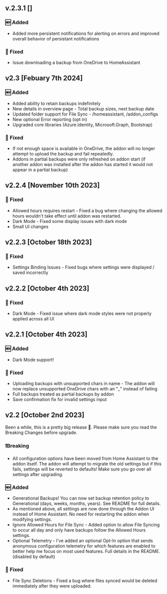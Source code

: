 ## v.2.3.1 []
### 🆕 Added  
* Added more persistent notifications for alerting on errors and improved overall behavior of persistant notifications
### 🐞 Fixed
* Issue downloading a backup from OneDrive to HomeAssistant


## v2.3 [Febuary 7th 2024]
### 🆕 Added  
* Added ability to retain backups indefinitely
* New details in overview page - Total backup sizes, next backup date
* Updated folder support for File Sync - /homeassistant, /addon_configs
* New optional Error reporting (opt in)
* Upgraded core libraries (Azure.Identity, Microsoft.Graph, Bootstrap)
### 🐞 Fixed
* If not enough space is available in OneDrive, the addon will no longer attempt to upload the backup and fail repeatedly. 
* Addons in partial backups were only refreshed on addon start (if another addon was installed after the addon has started it would not appear in a partial backup)

## v2.2.4 [November 10th 2023]
### 🐞 Fixed
* Allowed hours requires restart - Fixed a bug where changing the allowed hours wouldn't take effect until addon was restarted.
* Dark Mode - Fixed some display issues with dark mode
* Small UI changes


## v2.2.3 [October 18th 2023]
### 🐞 Fixed
* Settings Binding Issues - Fixed bugs where settings were displayed / saved incorrectly

## v2.2.2 [October 4th 2023]

### 🐞 Fixed
* Dark Mode - Fixed issue where dark mode styles were not properly applied across all UI

## v2.2.1 [October 4th 2023]
### 🆕 Added  
* Dark Mode support!

### 🐞 Fixed
* Uploading backups with unsupported chars in name - The addon will now replace unsupported OneDrive chars with an "_" instead of failing
* Full backups treated as partial backups by addon
* Save confirmation fix for invalid settings input

## v2.2 [October 2nd 2023]
Been a while, this is a pretty big release 🎉. Please make sure you read the Breaking Changes before upgrade.

### ❗Breaking 
* All configuration options have been moved from Home Assistant to the addon itself. The addon will attempt to migrate the old settings but if this fails, settings will be reverted to defaults! Make sure you go over all settings after upgrading.

### 🆕 Added  
* Generational Backups! You can now set backup retention policy to Generational (days, weeks, months, years). See README for full details.
* As mentioned above, all settings are now done through the Addon UI instead of Home Assistant. No need for restarting the addon when modifying settings.
* Ignore Allowed Hours for File Sync - Added option to allow File Syncing to occur all day and only have backups follow the Allowed Hours settings.
* Optional Telemetry - I've added an optional Opt-In option that sends anonymous configuration telemetry for which features are enabled to better help me focus on most used features. Full details in the README. (disabled by default)

### 🐞 Fixed
* File Sync Deletions - Fixed a bug where files synced would be deleted immediately after they were uploaded.

